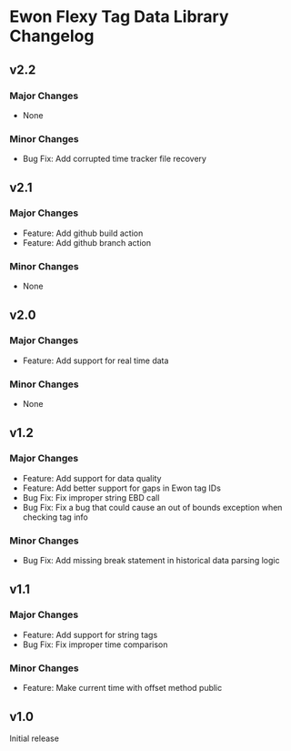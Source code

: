 # Ewon Flexy Tag Data Library Changelog

## v2.2
### Major Changes
- None
### Minor Changes
- Bug Fix: Add corrupted time tracker file recovery

## v2.1
### Major Changes
- Feature: Add github build action
- Feature: Add github branch action
### Minor Changes
- None

## v2.0
### Major Changes
- Feature: Add support for real time data

### Minor Changes
- None

## v1.2
### Major Changes
- Feature: Add support for data quality
- Feature: Add better support for gaps in Ewon tag IDs
- Bug Fix: Fix improper string EBD call
- Bug Fix: Fix a bug that could cause an out of bounds exception when checking tag info

### Minor Changes
- Bug Fix: Add missing break statement in historical data parsing logic

## v1.1
### Major Changes
- Feature: Add support for string tags
- Bug Fix: Fix improper time comparison

### Minor Changes
- Feature: Make current time with offset method public

## v1.0
Initial release
